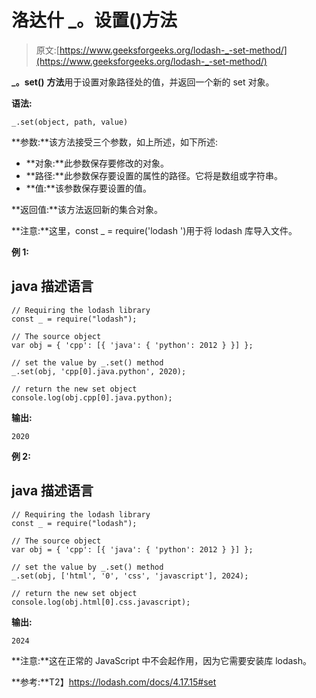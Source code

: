 # 洛达什 _。设置()方法

> 原文:[https://www.geeksforgeeks.org/lodash-_-set-method/](https://www.geeksforgeeks.org/lodash-_-set-method/)

**_。set()** **方法**用于设置对象路径处的值，并返回一个新的 set 对象。

**语法:**

```
_.set(object, path, value)

```

**参数:**该方法接受三个参数，如上所述，如下所述:

*   **对象:**此参数保存要修改的对象。
*   **路径:**此参数保存要设置的属性的路径。它将是数组或字符串。
*   **值:**该参数保存要设置的值。

**返回值:**该方法返回新的集合对象。

**注意:**这里，const _ = require('lodash ')用于将 lodash 库导入文件。

**例 1:**

## java 描述语言

```
// Requiring the lodash library  
const _ = require("lodash");  

// The source object 
var obj = { 'cpp': [{ 'java': { 'python': 2012 } }] };

// set the value by _.set() method 
_.set(obj, 'cpp[0].java.python', 2020);

// return the new set object
console.log(obj.cpp[0].java.python);
```

**输出:**

```
2020

```

**例 2:**

## java 描述语言

```
// Requiring the lodash library  
const _ = require("lodash");  

// The source object 
var obj = { 'cpp': [{ 'java': { 'python': 2012 } }] };

// set the value by _.set() method 
_.set(obj, ['html', '0', 'css', 'javascript'], 2024);

// return the new set object
console.log(obj.html[0].css.javascript);
```

**输出:**

```
2024

```

**注意:**这在正常的 JavaScript 中不会起作用，因为它需要安装库 lodash。

**参考:**T2】https://lodash.com/docs/4.17.15#set